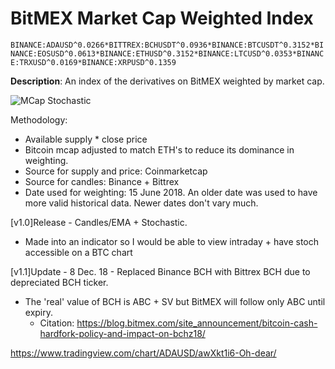 # BitMEX Market Cap Weighted Index

`BINANCE:ADAUSD^0.0266*BITTREX:BCHUSDT^0.0936*BINANCE:BTCUSDT^0.3152*BINANCE:EOSUSD^0.0613*BINANCE:ETHUSD^0.3152*BINANCE:LTCUSD^0.0353*BINANCE:TRXUSD^0.0169*BINANCE:XRPUSD^0.1359`

**Description**: An index of the derivatives on BitMEX weighted by market cap.

![MCap Stochastic](https://www.tradingview.com/x/Qn5f84uc/)

Methodology:
- Available supply * close price
- Bitcoin mcap adjusted to match ETH's to reduce its dominance in weighting.
- Source for supply and price: Coinmarketcap
- Source for candles: Binance + Bittrex
- Date used for weighting: 15 June 2018. An older date was used to have more valid historical data. Newer dates don't vary much.



[v1.0]Release - Candles/EMA + Stochastic.
- Made into an indicator so I would be able to view intraday + have stoch accessible on a BTC chart

[v1.1]Update  - 8 Dec. 18 - Replaced Binance BCH with Bittrex BCH due to depreciated BCH ticker.
- The 'real' value of BCH is ABC + SV but BitMEX will follow only ABC until expiry. 
  - Citation: https://blog.bitmex.com/site_announcement/bitcoin-cash-hardfork-policy-and-impact-on-bchz18/

https://www.tradingview.com/chart/ADAUSD/awXkt1i6-Oh-dear/
